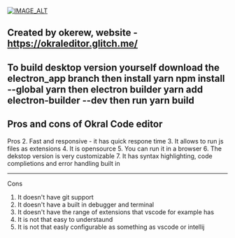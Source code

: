 [![IMAGE_ALT](https://img.youtube.com/vi/lzEDh7Y17rY/0.jpg)](https://www.youtube.com/watch?v=lzEDh7Y17rY)

Created by okerew, website - https://okraleditor.glitch.me/
------------------------------------------------------------
To build desktop version yourself download the electron_app branch then  install yarn npm install --global yarn then electron builder yarn add electron-builder --dev then run yarn build
------------------------------------------------------------
Pros and cons of Okral Code editor
-----------------------------------

Pros
2. Fast and responsive - it has quick respone time
3. It allows to run js files as extensions
4. It is opensource
5. You can run it in a browser
6. The dekstop version is very customizable
7. It has syntax highlighting, code complietions and error handling built in
______________________________________________________________
Cons
1. It doesn't have git support
2. It doesn't have a built in debugger and terminal
3. It doesn't have the range of extensions that vscode for example has
4. It is not that easy to understaund
5. It is not that easly configurable as something as vscode or intellij
